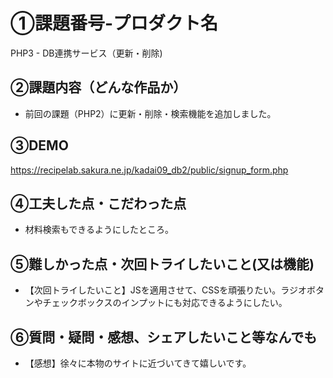 # ①課題番号-プロダクト名
PHP3 - DB連携サービス（更新・削除)

## ②課題内容（どんな作品か）
- 前回の課題（PHP2）に更新・削除・検索機能を追加しました。


## ③DEMO
https://recipelab.sakura.ne.jp/kadai09_db2/public/signup_form.php

## ④工夫した点・こだわった点
- 材料検索もできるようにしたところ。

## ⑤難しかった点・次回トライしたいこと(又は機能)
- 【次回トライしたいこと】JSを適用させて、CSSを頑張りたい。ラジオボタンやチェックボックスのインプットにも対応できるようにしたい。

## ⑥質問・疑問・感想、シェアしたいこと等なんでも
- 【感想】徐々に本物のサイトに近づいてきて嬉しいです。